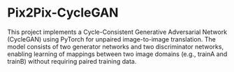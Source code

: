 # Pix2Pix-CycleGAN
This project implements a Cycle-Consistent Generative Adversarial Network (CycleGAN) using PyTorch for unpaired image-to-image translation. The model consists of two generator networks and two discriminator networks, enabling learning of mappings between two image domains (e.g., trainA and trainB) without requiring paired training data.
